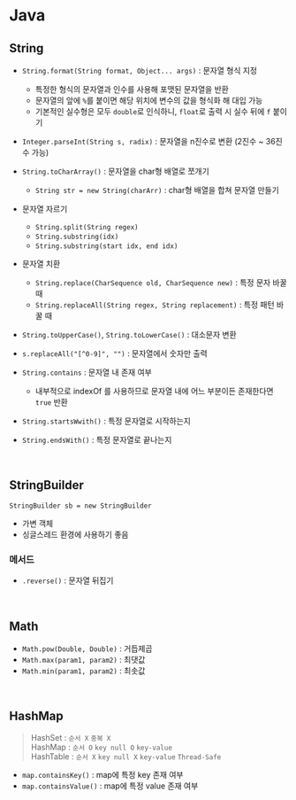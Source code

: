 # Java
## String
- `String.format(String format, Object... args)` : 문자열 형식 지정 
  - 특정한 형식의 문자열과 인수를 사용해 포맷된 문자열을 반환
  - 문자열의 앞에 `%`를 붙이면 해당 위치에 변수의 값을 형식화 해 대입 가능
  - 기본적인 실수형은 모두 `double`로 인식하니, `float`로 출력 시 실수 뒤에 `f` 붙이기 

- `Integer.parseInt(String s, radix)` : 문자열을 n진수로 변환  (2진수 ~ 36진수 가능)

- `String.toCharArray()` : 문자열을 char형 배열로 쪼개기
    - `String str = new String(charArr)` : char형 배열을 합쳐 문자열 만들기 

- 문자열 자르기
    - `String.split(String regex)`
    - `String.substring(idx)`
    - `String.substring(start idx, end idx)` 

- 문자열 치환
    - `String.replace(CharSequence old, CharSequence new)` : 특정 문자 바꿀 때
    - `String.replaceAll(String regex, String replacement)` : 특정 패턴 바꿀 때

- `String.toUpperCase()`, `String.toLowerCase()` : 대소문자 변환
- `s.replaceAll("[^0-9]", "")` : 문자열에서 숫자만 출력
- `String.contains` : 문자열 내 존재 여부
    - 내부적으로 indexOf 를 사용하므로 문자열 내에 어느 부분이든 존재한다면  `true` 반환
- `String.startsWwith()` : 특정 문자열로 시작하는지 
- `String.endsWith()` : 특정 문자열로 끝나는지

<br>

## StringBuilder
```
StringBuilder sb = new StringBuilder
```
- 가변 객체
- 싱글스레드 환경에 사용하기 좋음

### 메서드
- `.reverse()` : 문자열 뒤집기

<br>

## Math
- `Math.pow(Double, Double)` : 거듭제곱
- `Math.max(param1, param2)` : 최댓값
- `Math.min(param1, param2)` : 최솟값

<br>

## HashMap
>HashSet : `순서 X`  `중복 X`  
>HashMap : `순서 O`  `key null O` `key-value`  
>HashTable : `순서 X` `key null X` `key-value` `Thread-Safe`

- `map.containsKey()` : map에 특정 key 존재 여부
- `map.containsValue()` : map에 특정 value 존재 여부